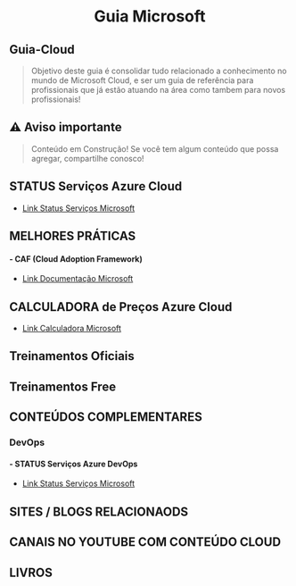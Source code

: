 <p align="center">
  </a>
  <h1 align="center">Guia Microsoft</h1>
</p>

## Guia-Cloud
> Objetivo deste guia é consolidar tudo relacionado a conhecimento no mundo de Microsoft Cloud, e ser um guia de referência para profissionais que já estão atuando na área como tambem para novos profissionais! 

## ⚠️ Aviso importante

>Conteúdo em Construção!  Se você tem algum conteúdo que possa agregar, compartilhe conosco!

## STATUS Serviços Azure Cloud
   - [Link Status Serviços Microsoft](https://azure.status.microsoft/)

## MELHORES PRÁTICAS
   #### - CAF (Cloud Adoption Framework)
   - [Link Documentação Microsoft](https://learn.microsoft.com/pt-br/azure/cloud-adoption-framework/)

## CALCULADORA de Preços Azure Cloud
   - [Link Calculadora Microsoft](https://azure.microsoft.com/pt-br/pricing/calculator/)

## Treinamentos Oficiais
## Treinamentos Free


## CONTEÚDOS COMPLEMENTARES

   ### DevOps
   
   #### - STATUS Serviços Azure DevOps
   - [Link Status Serviços Microsoft](https://status.dev.azure.com/)


## SITES / BLOGS RELACIONAODS

## CANAIS NO YOUTUBE COM CONTEÚDO CLOUD

## LIVROS
